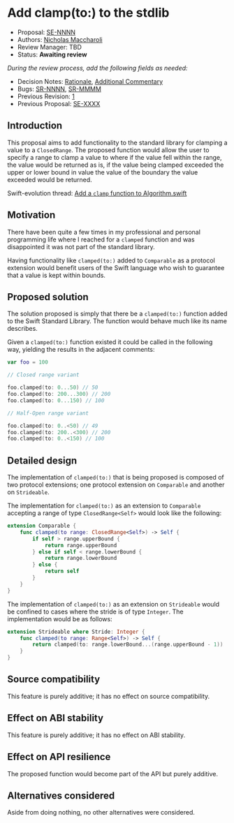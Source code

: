 # Add clamp(to:) to the stdlib

* Proposal: [SE-NNNN](NNNN-filename.md)
* Authors: [Nicholas Maccharoli](https://github.com/Nirma)
* Review Manager: TBD
* Status: **Awaiting review**

*During the review process, add the following fields as needed:*

* Decision Notes: [Rationale](https://lists.swift.org/pipermail/swift-evolution/), [Additional Commentary](https://lists.swift.org/pipermail/swift-evolution/)
* Bugs: [SR-NNNN](https://bugs.swift.org/browse/SR-NNNN), [SR-MMMM](https://bugs.swift.org/browse/SR-MMMM)
* Previous Revision: [1](https://github.com/apple/swift-evolution/blob/...commit-ID.../proposals/NNNN-filename.md)
* Previous Proposal: [SE-XXXX](XXXX-filename.md)

## Introduction

This proposal aims to add functionality to the standard library for clamping a value to a `ClosedRange`.
The proposed function would allow the user to specify a range to clamp a value to where if the value fell within the range, the value would be returned as is, if the value being clamped exceeded the upper or lower bound in value the value of the boundary the value exceeded would be returned.   

Swift-evolution thread: [Add a `clamp` function to Algorithm.swift](https://lists.swift.org/pipermail/swift-evolution/Week-of-Mon-20170306/thread.html#33674)

## Motivation

There have been quite a few times in my professional and personal programming life where I reached for a `clamped` function and was disappointed it was not part of the standard library.

Having functionality like `clamped(to:)` added to `Comparable` as a protocol extension would benefit users of the Swift language who wish
to guarantee that a value is kept within bounds.

## Proposed solution

The solution proposed is simply that there be a `clamped(to:)` function added to the Swift Standard Library.
The function would behave much like its name describes.

Given a `clamped(to:)` function existed it could be called in the following way, yielding the results in the adjacent comments:

```swift
var foo = 100

// Closed range variant

foo.clamped(to: 0...50) // 50
foo.clamped(to: 200...300) // 200
foo.clamped(to: 0...150) // 100

// Half-Open range variant

foo.clamped(to: 0..<50) // 49
foo.clamped(to: 200..<300) // 200
foo.clamped(to: 0..<150) // 100
```

## Detailed design

The implementation of `clamped(to:)` that is being proposed is composed of two protocol extensions; one protocol extension on `Comparable` and another on `Strideable`.

The implementation for `clamped(to:)` as an extension to `Comparable` accepting a range of type `ClosedRange<Self>` would look like the following:

```swift
extension Comparable {
    func clamped(to range: ClosedRange<Self>) -> Self {
        if self > range.upperBound {
            return range.upperBound
        } else if self < range.lowerBound {
            return range.lowerBound
        } else {
            return self
        }
    }
}
```

The implementation of `clamped(to:)` as an extension on `Strideable` would be confined to cases where the stride is of type `Integer`.
The implementation would be as follows:

```swift
extension Strideable where Stride: Integer {
    func clamped(to range: Range<Self>) -> Self {
        return clamped(to: range.lowerBound...(range.upperBound - 1))
    }
}
```

## Source compatibility

This feature is purely additive; it has no effect on source compatibility.

## Effect on ABI stability

This feature is purely additive; it has no effect on ABI stability.

## Effect on API resilience

The proposed function would become part of the API but purely additive.

## Alternatives considered

Aside from doing nothing, no other alternatives were considered.
